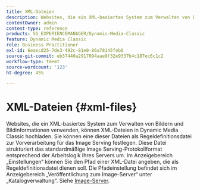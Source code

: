 ```yaml
---
title: XML-Dateien
description: Websites, die ein XML-basiertes System zum Verwalten von Bildern und Bildinformationen verwenden, können XML-Dateien in Dynamic Media Classic hochladen. Erfahren Sie mehr über XML-Dateien.
contentOwner: admin
content-type: reference
products: SG_EXPERIENCEMANAGER/Dynamic-Media-Classic
feature: Dynamic Media Classic
role: Business Practitioner
exl-id: 6eaecd25-7de3-492c-81e0-86a78145feb0
source-git-commit: eb37440a2917094aae8f32e9337b4c187ec6c1c2
workflow-type: tm+mt
source-wordcount: '123'
ht-degree: 45%

---
```


# XML-Dateien {#xml-files}

Websites, die ein XML-basiertes System zum Verwalten von Bildern und Bildinformationen verwenden, können XML-Dateien in Dynamic Media Classic hochladen. Sie können eine dieser Dateien als Regeldefinitionsdatei zur Vorverarbeitung für das Image Serving festlegen. Diese Datei strukturiert das standardmäßige Image Serving-Protokollformat entsprechend der Arbeitslogik Ihres Servers um. Im Anzeigebereich „Einstellungen“ können Sie den Pfad einer XML-Datei angeben, die als Regeldefinitionsdatei dienen soll. Die Pfadeinstellung befindet sich im Anzeigebereich „Veröffentlichung zum Image-Server“ unter „Katalogverwaltung“. Siehe [Image-Server](publish-setup.md#image_server).
